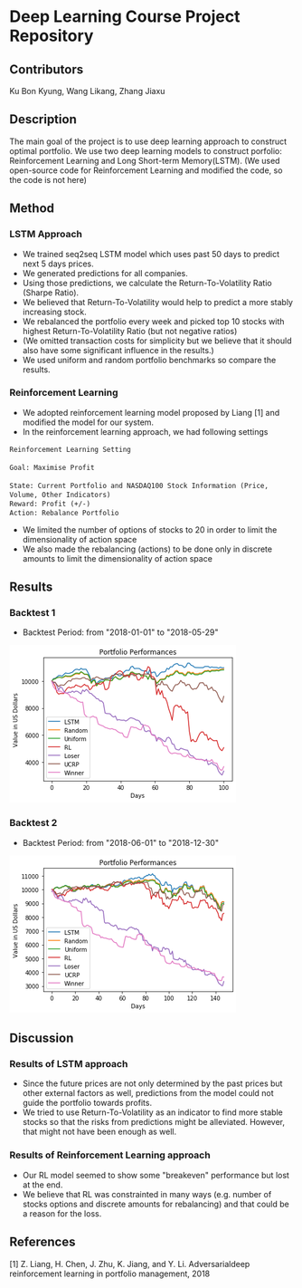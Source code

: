 # Deep Learning Course Project Repository

## Contributors
Ku Bon Kyung, Wang Likang, Zhang Jiaxu

## Description
The main goal of the project is to use deep learning approach to construct optimal portfolio.
We use two deep learning models to construct porfolio: Reinforcement Learning and Long Short-term Memory(LSTM).
(We used open-source code for Reinforcement Learning and modified the code, so the code is not here)

## Method
### LSTM Approach
- We trained seq2seq LSTM model which uses past 50 days to predict next 5 days prices.
- We generated predictions for all companies.
- Using those predictions, we calculate the Return-To-Volatility Ratio (Sharpe Ratio).
- We believed that Return-To-Volatility would help to predict a more stably increasing stock. 
- We rebalanced the portfolio every week and picked top 10 stocks with highest Return-To-Volatility Ratio (but not negative ratios)
- (We omitted transaction costs for simplicity but we believe that it should also have some significant influence in the results.)
- We used uniform and random portfolio benchmarks so compare the results. 

### Reinforcement Learning
- We adopted reinforcement learning model proposed by Liang [1] and modified the model for our system.
- In the reinforcement learning approach, we had following settings
```
Reinforcement Learning Setting

Goal: Maximise Profit

State: Current Portfolio and NASDAQ100 Stock Information (Price, Volume, Other Indicators)
Reward: Profit (+/-)
Action: Rebalance Portfolio

```
- We limited the number of options of stocks to 20 in order to limit the dimensionality of action space
- We also made the rebalancing (actions) to be done only in discrete amounts to limit the dimensionality of action space

## Results
### Backtest 1
- Backtest Period: from "2018-01-01" to "2018-05-29"

![comparison_image1](results/comparison_graph1.png)

### Backtest 2
- Backtest Period: from "2018-06-01" to "2018-12-30"

![comparison_image1](results/comparison_graph2.png)


## Discussion
### Results of LSTM approach
- Since the future prices are not only determined by the past prices but other external factors as well, 
predictions from the model could not guide the portfolio towards profits.
- We tried to use Return-To-Volatility as an indicator to find more stable stocks so that the risks from predictions 
might be alleviated. However, that might not have been enough as well.

### Results of Reinforcement Learning approach
- Our RL model seemed to show some "breakeven" performance but lost at the end.
- We believe that RL was constrainted in many ways (e.g. number of stocks options and discrete amounts for rebalancing) and that could be a reason for the loss.

## References
[1] Z. Liang, H. Chen, J. Zhu, K. Jiang, and Y. Li.  Adversarialdeep reinforcement learning in portfolio management, 2018
